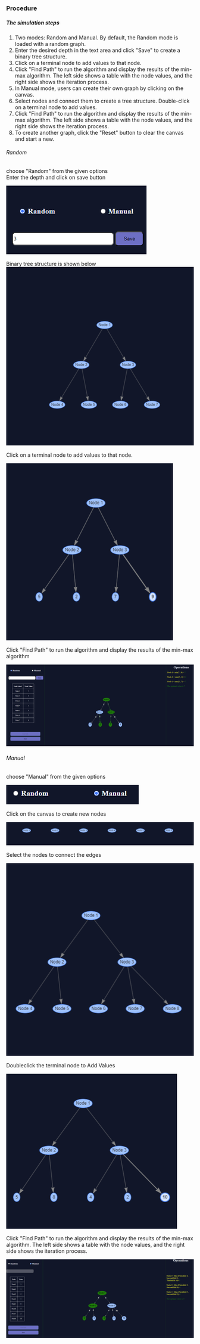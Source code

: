<h3>Procedure</h3>
<h5>The simulation steps</h5>

1. Two modes: Random and Manual. By default, the Random mode is loaded with a random graph.
2. Enter the desired depth in the text area and click "Save" to create a binary tree structure.
3. Click on a terminal node to add values to that node.
4. Click "Find Path" to run the algorithm and display the results of the min-max algorithm. The left side shows a table with the node values, and the right side shows the iteration process.
5. In Manual mode, users can create their own graph by clicking on the canvas.
6. Select nodes and connect them to create a tree structure. Double-click on a terminal node to add values.
7. Click "Find Path" to run the algorithm and display the results of the min-max algorithm. The left side shows a table with the node values, and the right side shows the iteration process.
8. To create another graph, click the "Reset" button to clear the canvas and start a new.



<h6>Random</h6>

<p>choose  "Random" from the given options</br>
Enter the depth and click on save button </p>

<img src="images/game1.png" alt="game1.PNG">
<P>Binary tree structure is shown below
<img src="images/game2.png" alt="game2.PNG">
<p>Click on a terminal node to add values to that node.</p>
<img src="images/game3.png" alt="game3.PNG">
<p>Click "Find Path" to run the algorithm and display the results of the min-max algorithm</p>
<img src="images/game.png" alt="game.PNG">




<h6> Manual</h6>

<p>choose  "Manual" from the given options</p>

<img src="images/gm1.png" alt="gm1.PNG">
<p>Click on the canvas to create new nodes  </p>

<img src="images/gm2.png" alt="gm2.PNG">
<p> Select the nodes to connect the edges</p>
<img src="images/gm3.png" alt="gm3.PNG">
<p>Doubleclick the terminal node to Add Values</p>
<img src="images/gm4.png" alt="gm4.PNG">
<p>Click "Find Path" to run the algorithm and display the results of the min-max algorithm. The left side shows a table with the node values, and the right side shows the iteration process.</p>

<img src="images/gm5.png" alt="gm5.PNG">

